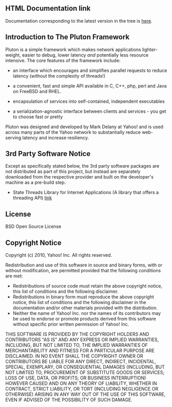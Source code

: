 ## HTML Documentation link

Documentation corresponding to the latest version in the tree is
[here](https://github.com/markdingo/PlutonDocs/blob/master/index.html).

## Introduction to The Pluton Framework

Pluton is a simple framework which makes network applications
lighter-weight, easier to debug, lower latency *and* potentially less
resource intensive. The core features of the framework include:

* an interface which encourages and simplifies parallel requests to reduce latency (without the complexity of threads!)

* a convenient, fast and simple API available in C, C++, php, perl
and Java on FreeBSD and RHEL.
* encapsulation of services into self-contained, independent
executables
* a serialization-agnostic interface between clients and services -
you get to choose fast or pretty

Pluton was designed and developed by Mark Delany at Yahoo! and is used
across many parts of the Yahoo network to substantially reduce
web-serving latency and increase resiliency.

## 3rd Party Software Notice

Except as specifically stated below, the 3rd party software packages are not distributed as part of
this project, but instead are separately downloaded from the respective provider and built on the
developer's machine as a pre-build step. 


* State Threads Library for Internet Applications
(A library that offers a threading API)
[link](http://state-threads.sourceforge.net/)

## License

BSD Open Source License

## Copyright Notice

Copyright (c) 2010, Yahoo! Inc. All rights reserved.

Redistribution and use of this software in source and binary forms, with or without modification, 
are permitted provided that the following conditions are met:

* Redistributions of source code must retain the above copyright notice, this list of conditions 
and the following disclaimer.
* Redistributions in binary form must reproduce the above copyright notice, this list of conditions 
and the following disclaimer in the documentation and/or other materials provided with the distribution.
* Neither the name of Yahoo! Inc. nor the names of its contributors may be used to endorse or promote 
products derived from this software without specific prior written permission of Yahoo! Inc.

THIS SOFTWARE IS PROVIDED BY THE COPYRIGHT HOLDERS AND CONTRIBUTORS "AS IS" AND ANY EXPRESS OR 
IMPLIED WARRANTIES, INCLUDING, BUT NOT LIMITED TO, THE IMPLIED WARRANTIES OF MERCHANTABILITY AND 
FITNESS FOR A PARTICULAR PURPOSE ARE DISCLAIMED. IN NO EVENT SHALL THE COPYRIGHT OWNER OR 
CONTRIBUTORS BE LIABLE FOR ANY DIRECT, INDIRECT, INCIDENTAL, SPECIAL, EXEMPLARY, OR CONSEQUENTIAL 
DAMAGES (INCLUDING, BUT NOT LIMITED TO, PROCUREMENT OF SUBSTITUTE GOODS OR SERVICES; LOSS OF USE, 
DATA, OR PROFITS; OR BUSINESS INTERRUPTION) HOWEVER CAUSED AND ON ANY THEORY OF LIABILITY, WHETHER 
IN CONTRACT, STRICT LIABILITY, OR TORT (INCLUDING NEGLIGENCE OR OTHERWISE) ARISING IN ANY WAY OUT 
OF THE USE OF THIS SOFTWARE, EVEN IF ADVISED OF THE POSSIBILITY OF SUCH DAMAGE. 

